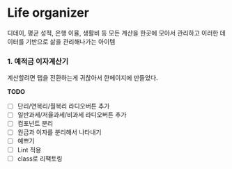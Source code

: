 # Life organizer
디데이, 평균 성적, 은행 이율, 생활비 등 모든 계산을 한곳에 모아서 관리하고 이러한 데이터를 기반으로 삶을 관리해나가는 아이템

### 1. 예적금 이자계산기
계산할려면 탭을 전환하는게 귀찮아서 한페이지에 만들었다.

**TODO**
- [ ] 단리/연복리/월복리 라디오버튼 추가
- [ ] 일반과세/저율과세/비과세 라디오버튼 추가
- [ ] 컴포넌트 분리
- [ ] 원금과 이자를 분리해서 나타내기
- [ ] 예쁘기
- [ ] Lint 적용
- [ ] class로 리팩토링
